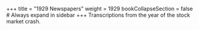 +++
title = "1929 Newspapers"
weight = 1929
bookCollapseSection = false  # Always expand in sidebar
+++
Transcriptions from the year of the stock market crash.
